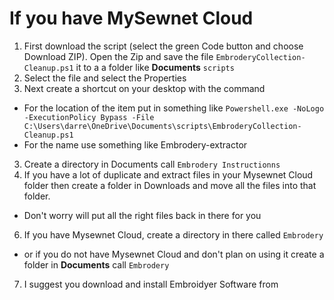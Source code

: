 # If you have MySewnet Cloud
1. First download the script (select the green Code button and choose Download ZIP).  Open the Zip and save the file `EmbroderyCollection-Cleanup.ps1` it to a a folder like **Documents** `scripts`
2. Select the file and select the Properties
3. Next create a shortcut on your desktop with the command
  - For the location of the item put in something like `Powershell.exe -NoLogo -ExecutionPolicy Bypass -File C:\Users\darre\OneDrive\Documents\scripts\EmbroderyCollection-Cleanup.ps1`
  - For the name use something like Embrodery-extractor

3. Create a directory in Documents call `Embrodery Instructionns`
4. If you have a lot of duplicate and extract files in your Mysewnet Cloud folder then create a folder in Downloads and move all the files into that folder.
  - Don't worry will put all the right files back in there for you
6. If you have Mysewnet Cloud, create a directory in there called `Embrodery`
  - or if you do not have Mysewnet Cloud and don't plan on using it create a folder in **Documents** call `Embrodery`
7. I suggest you download and install Embroidyer Software from 

